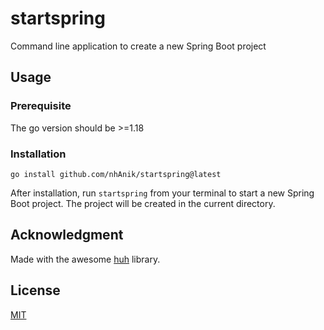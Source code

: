 # startspring
Command line application to create a new Spring Boot project

## Usage

### Prerequisite
The go version should be >=1.18

### Installation
```
go install github.com/nhAnik/startspring@latest
```
After installation, run `startspring` from your terminal to start a new
Spring Boot project. The project will be created in the current directory.

## Acknowledgment
Made with the awesome [huh](https://github.com/charmbracelet/huh) library.

## License

[MIT](LICENSE)
